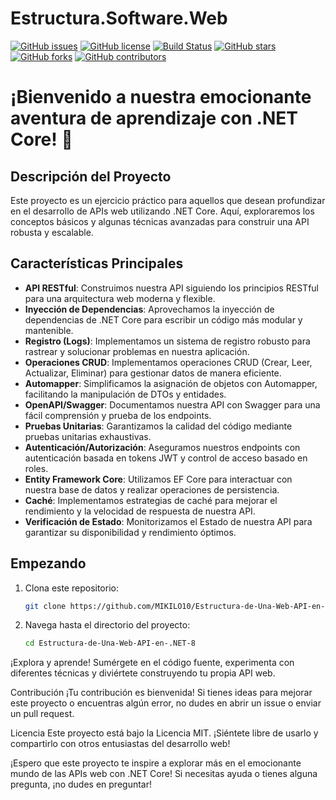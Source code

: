 # Estructura.Software.Web

[![GitHub issues](https://img.shields.io/github/issues/MIKILO10/Estructura-de-Una-Web-API-en-.NET-8.svg)](https://github.com/MIKILO10/Estructura-de-Una-Web-API-en-.NET-8/issues)
[![GitHub license](https://img.shields.io/github/license/MIKILO10/Estructura-de-Una-Web-API-en-.NET-8.svg)](https://github.com/MIKILO10/Estructura-de-Una-Web-API-en-.NET-8/blob/main/LICENSE)
[![Build Status](https://img.shields.io/travis/MIKILO10/Estructura-de-Una-Web-API-en-.NET-8.svg)](https://travis-ci.org/MIKILO10/Estructura-de-Una-Web-API-en-.NET-8)
[![GitHub stars](https://img.shields.io/github/stars/MIKILO10/Estructura-de-Una-Web-API-en-.NET-8.svg)](https://github.com/MIKILO10/Estructura-de-Una-Web-API-en-.NET-8/stargazers)
[![GitHub forks](https://img.shields.io/github/forks/MIKILO10/Estructura-de-Una-Web-API-en-.NET-8.svg)](https://github.com/MIKILO10/Estructura-de-Una-Web-API-en-.NET-8/network)
[![GitHub contributors](https://img.shields.io/github/contributors/MIKILO10/Estructura-de-Una-Web-API-en-.NET-8.svg)](https://github.com/MIKILO10/Estructura-de-Una-Web-API-en-.NET-8/graphs/contributors)

# ¡Bienvenido a nuestra emocionante aventura de aprendizaje con .NET Core! 🚀

## Descripción del Proyecto

Este proyecto es un ejercicio práctico para aquellos que desean profundizar en el desarrollo de APIs web utilizando .NET Core. Aquí, exploraremos los conceptos básicos y algunas técnicas avanzadas para construir una API robusta y escalable.

## Características Principales

- **API RESTful**: Construimos nuestra API siguiendo los principios RESTful para una arquitectura web moderna y flexible.
- **Inyección de Dependencias**: Aprovechamos la inyección de dependencias de .NET Core para escribir un código más modular y mantenible.
- **Registro (Logs)**: Implementamos un sistema de registro robusto para rastrear y solucionar problemas en nuestra aplicación.
- **Operaciones CRUD**: Implementamos operaciones CRUD (Crear, Leer, Actualizar, Eliminar) para gestionar datos de manera eficiente.
- **Automapper**: Simplificamos la asignación de objetos con Automapper, facilitando la manipulación de DTOs y entidades.
- **OpenAPI/Swagger**: Documentamos nuestra API con Swagger para una fácil comprensión y prueba de los endpoints.
- **Pruebas Unitarias**: Garantizamos la calidad del código mediante pruebas unitarias exhaustivas.
- **Autenticación/Autorización**: Aseguramos nuestros endpoints con autenticación basada en tokens JWT y control de acceso basado en roles.
- **Entity Framework Core**: Utilizamos EF Core para interactuar con nuestra base de datos y realizar operaciones de persistencia.
- **Caché**: Implementamos estrategias de caché para mejorar el rendimiento y la velocidad de respuesta de nuestra API.
- **Verificación de Estado**: Monitorizamos el Estado de nuestra API para garantizar su disponibilidad y rendimiento óptimos.

## Empezando

1. Clona este repositorio:

   ```bash
   git clone https://github.com/MIKILO10/Estructura-de-Una-Web-API-en-.NET-8.git

   ```

2. Navega hasta el directorio del proyecto:

   ```bash
   cd Estructura-de-Una-Web-API-en-.NET-8
   ```

¡Explora y aprende! Sumérgete en el código fuente, experimenta con diferentes técnicas y diviértete construyendo tu propia API web.

Contribución
¡Tu contribución es bienvenida! Si tienes ideas para mejorar este proyecto o encuentras algún error, no dudes en abrir un issue o enviar un pull request.

Licencia
Este proyecto está bajo la Licencia MIT. ¡Siéntete libre de usarlo y compartirlo con otros entusiastas del desarrollo web!

¡Espero que este proyecto te inspire a explorar más en el emocionante mundo de las APIs web con .NET Core! Si necesitas ayuda o tienes alguna pregunta, ¡no dudes en preguntar!
